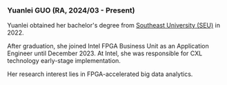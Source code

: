 ### Yuanlei GUO (RA, 2024/03 - Present)

Yuanlei obtained her bachelor's degree from [Southeast University (SEU)](https://seu.edu.bd/) in 2022.
 
After graduation, she joined Intel FPGA Business Unit as an Application Engineer until December 2023. At Intel, she was responsible for CXL technology early-stage implementation.

Her research interest lies in FPGA-accelerated big data analytics. 

